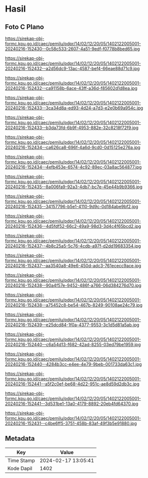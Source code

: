 # Hasil

## Foto C Plano

https://sirekap-obj-formc.kpu.go.id/caec/pemilu/pdpr/14/02/12/20/05/1402122005001-20240216-152430--0c58c533-2607-4a51-9edf-f0778b8bed65.jpg

https://sirekap-obj-formc.kpu.go.id/caec/pemilu/pdpr/14/02/12/20/05/1402122005001-20240216-152432--a2d56dc9-13ac-4587-bef4-66eae88d71c9.jpg

https://sirekap-obj-formc.kpu.go.id/caec/pemilu/pdpr/14/02/12/20/05/1402122005001-20240216-152432--ca91158b-6ace-43ff-a36d-f85602d1d8ea.jpg

https://sirekap-obj-formc.kpu.go.id/caec/pemilu/pdpr/14/02/12/20/05/1402122005001-20240216-152433--3ca34d8a-ed93-4d24-a7d3-e2e0b69a954c.jpg

https://sirekap-obj-formc.kpu.go.id/caec/pemilu/pdpr/14/02/12/20/05/1402122005001-20240216-152433--b3da73fd-6b9f-4953-882e-32c8218f72f9.jpg

https://sirekap-obj-formc.kpu.go.id/caec/pemilu/pdpr/14/02/12/20/05/1402122005001-20240216-152434--ca626ca8-696f-4a6d-9cd0-0d15125e276a.jpg

https://sirekap-obj-formc.kpu.go.id/caec/pemilu/pdpr/14/02/12/20/05/1402122005001-20240216-152434--4efb453e-6574-4c92-89ec-03a8ac564877.jpg

https://sirekap-obj-formc.kpu.go.id/caec/pemilu/pdpr/14/02/12/20/05/1402122005001-20240216-152435--8a006fa9-92a3-4db7-bc7e-45e44b9b9366.jpg

https://sirekap-obj-formc.kpu.go.id/caec/pemilu/pdpr/14/02/12/20/05/1402122005001-20240216-152435--34157796-b5e1-4110-9d9c-0d184abe9bf2.jpg

https://sirekap-obj-formc.kpu.go.id/caec/pemilu/pdpr/14/02/12/20/05/1402122005001-20240216-152436--4d5fdf52-66c2-49a9-98d3-3d4c4f65bcd2.jpg

https://sirekap-obj-formc.kpu.go.id/caec/pemilu/pdpr/14/02/12/20/05/1402122005001-20240216-152437--4b8c25a5-5c76-4cdb-a97f-d2dd19683354.jpg

https://sirekap-obj-formc.kpu.go.id/caec/pemilu/pdpr/14/02/12/20/05/1402122005001-20240216-152437--aa3540a8-49e6-450d-adc3-761ececc9ace.jpg

https://sirekap-obj-formc.kpu.go.id/caec/pemilu/pdpr/14/02/12/20/05/1402122005001-20240216-152438--90a4f57e-9452-486f-a766-06d384276d70.jpg

https://sirekap-obj-formc.kpu.go.id/caec/pemilu/pdpr/14/02/12/20/05/1402122005001-20240216-152438--a75452c8-be54-467b-8249-90108ae24c79.jpg

https://sirekap-obj-formc.kpu.go.id/caec/pemilu/pdpr/14/02/12/20/05/1402122005001-20240216-152439--e25dcd84-1f0a-4377-9553-3c1d5d81a5ab.jpg

https://sirekap-obj-formc.kpu.go.id/caec/pemilu/pdpr/14/02/12/20/05/1402122005001-20240216-152440--c6a54d13-f682-42ad-8255-03ed79be1959.jpg

https://sirekap-obj-formc.kpu.go.id/caec/pemilu/pdpr/14/02/12/20/05/1402122005001-20240216-152440--4284b3cc-e4ee-4e79-9beb-001733da63c1.jpg

https://sirekap-obj-formc.kpu.go.id/caec/pemilu/pdpr/14/02/12/20/05/1402122005001-20240216-152441--a5f2c0ef-be68-4d22-951c-ae8d59d2db3c.jpg

https://sirekap-obj-formc.kpu.go.id/caec/pemilu/pdpr/14/02/12/20/05/1402122005001-20240216-152441--3d531be1-13a0-4179-8892-20eb4fd64370.jpg

https://sirekap-obj-formc.kpu.go.id/caec/pemilu/pdpr/14/02/12/20/05/1402122005001-20240216-152431--c4be6ff5-3751-458b-83af-49f3b5e91880.jpg


## Metadata

| Key        | Value               |
| ---------- | ------------------- |
| Time Stamp | 2024-02-17 13:05:41 |
| Kode Dapil | 1402                |



